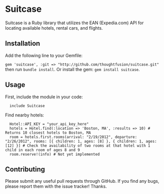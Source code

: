 Suitcase
========

Suitcase is a Ruby library that utilizes the EAN (Expedia.com) API for locating available hotels, rental cars, and flights.

Installation
------------

Add the following line to your Gemfile:

`gem 'suitcase', :git => "http://github.com/thoughtfusion/suitcase.git"` then run `bundle install`. Or install the gem: `gem install suitcase`.


Usage
-----

First, include the module in your code:

      include Suitcase

Find nearby hotels:

      Hotel::API_KEY = "your_api_key_here"
      hotels = Hotel.find(:location => 'Boston, MA', :results => 10) # Returns 10 closest hotels to Boston, MA
      room = hotels.first.rooms(arrival: "2/19/2012", departure: "2/26/2012", rooms: [{ children: 1, ages: [8] }, { children: 1, ages: [12] }] # Check the availability of two rooms at that hotel with 1 child in each room of ages 8 and 9
      room.reserve!(info) # Not yet implemented
Contributing
------------
Please submit any useful pull requests through GitHub. If you find any bugs, please report them with the issue tracker! Thanks.

